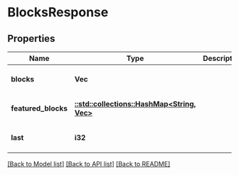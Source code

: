 # BlocksResponse

## Properties
Name | Type | Description | Notes
------------ | ------------- | ------------- | -------------
**blocks** | **Vec<String>** |  | [optional] [default to null]
**featured_blocks** | [**::std::collections::HashMap<String, Vec<String>>**](array.md) |  | [optional] [default to null]
**last** | **i32** |  | [optional] [default to null]

[[Back to Model list]](../README.md#documentation-for-models) [[Back to API list]](../README.md#documentation-for-api-endpoints) [[Back to README]](../README.md)


